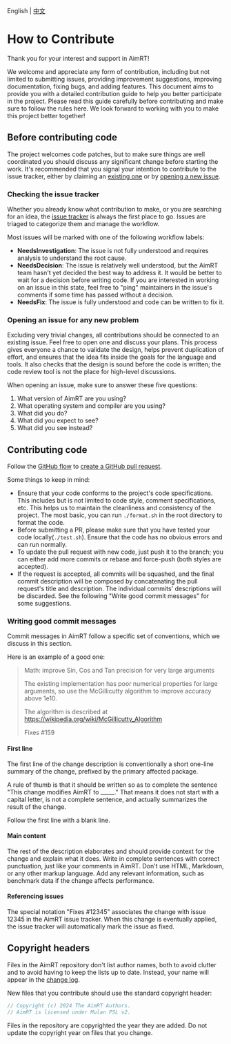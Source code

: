 English | [中文](CONTRIBUTING.zh_CN.md)

# How to Contribute

Thank you for your interest and support in AimRT!

We welcome and appreciate any form of contribution, including but not limited to submitting issues, providing improvement suggestions, improving documentation, fixing bugs, and adding features.
This document aims to provide you with a detailed contribution guide to help you better participate in the project.
Please read this guide carefully before contributing and make sure to follow the rules here.
We look forward to working with you to make this project better together!

## Before contributing code

The project welcomes code patches, but to make sure things are well coordinated you should discuss any significant change before starting the work.
It's recommended that you signal your intention to contribute to the issue tracker, either by claiming an [existing one](https://github.com/AimRT/AimRT/issues) or by [opening a new issue](https://github.com/AimRT/AimRT/issues/new).

### Checking the issue tracker

Whether you already know what contribution to make, or you are searching for an idea, the [issue tracker](https://github.com/AimRT/AimRT/issues) is always the first place to go.
Issues are triaged to categorize them and manage the workflow.

Most issues will be marked with one of the following workflow labels:

- **NeedsInvestigation**: The issue is not fully understood and requires analysis to understand the root cause.
- **NeedsDecision**: The issue is relatively well understood, but the AimRT team hasn't yet decided the best way to address it.
  It would be better to wait for a decision before writing code.
  If you are interested in working on an issue in this state, feel free to "ping" maintainers in the issue's comments if some time has passed without a decision.
- **NeedsFix**: The issue is fully understood and code can be written to fix it.

### Opening an issue for any new problem

Excluding very trivial changes, all contributions should be connected to an existing issue.
Feel free to open one and discuss your plans.
This process gives everyone a chance to validate the design, helps prevent duplication of effort, and ensures that the idea fits inside the goals for the language and tools.
It also checks that the design is sound before the code is written; the code review tool is not the place for high-level discussions.

When opening an issue, make sure to answer these five questions:

1. What version of AimRT are you using?
2. What operating system and compiler are you using?
3. What did you do?
4. What did you expect to see?
5. What did you see instead?

## Contributing code

Follow the [GitHub flow](https://docs.github.com/en/get-started/quickstart/github-flow) to [create a GitHub pull request](https://docs.github.com/en/get-started/quickstart/github-flow#create-a-pull-request).

Some things to keep in mind:

- Ensure that your code conforms to the project's code specifications.
  This includes but is not limited to code style, comment specifications, etc. This helps us to maintain the cleanliness and consistency of the project.
  The most basic, you can run `./format.sh` in the root directory to format the code.
- Before submitting a PR, please make sure that you have tested your code locally(`./test.sh`).
  Ensure that the code has no obvious errors and can run normally.
- To update the pull request with new code, just push it to the branch;
  you can either add more commits or rebase and force-push (both styles are accepted).
- If the request is accepted, all commits will be squashed, and the final commit description will be composed by concatenating the pull request's title and description.
  The individual commits' descriptions will be discarded.
  See the following "Write good commit messages" for some suggestions.

### Writing good commit messages

Commit messages in AimRT follow a specific set of conventions, which we discuss in this section.

Here is an example of a good one:

> Math: improve Sin, Cos and Tan precision for very large arguments
>
> The existing implementation has poor numerical properties for
> large arguments, so use the McGillicutty algorithm to improve
> accuracy above 1e10.
>
> The algorithm is described at <https://wikipedia.org/wiki/McGillicutty_Algorithm>
>
> Fixes #159

#### First line

The first line of the change description is conventionally a short one-line summary of the change, prefixed by the primary affected package.

A rule of thumb is that it should be written so as to complete the sentence "This change modifies AimRT to _____."
That means it does not start with a capital letter, is not a complete sentence, and actually summarizes the result of the change.

Follow the first line with a blank line.

#### Main content

The rest of the description elaborates and should provide context for the change and explain what it does.
Write in complete sentences with correct punctuation, just like your comments in AimRT.
Don't use HTML, Markdown, or any other markup language.
Add any relevant information, such as benchmark data if the change affects performance.

#### Referencing issues

The special notation "Fixes #12345" associates the change with issue 12345 in the AimRT issue tracker.
When this change is eventually applied, the issue tracker will automatically mark the issue as fixed.

## Copyright headers

Files in the AimRT repository don't list author names, both to avoid clutter and to avoid having to keep the lists up to date.
Instead, your name will appear in the [change log](todo).

New files that you contribute should use the standard copyright header:

```cpp
// Copyright (c) 2024 The AimRT Authors.
// AimRT is licensed under Mulan PSL v2.
```

Files in the repository are copyrighted the year they are added.
Do not update the copyright year on files that you change.
